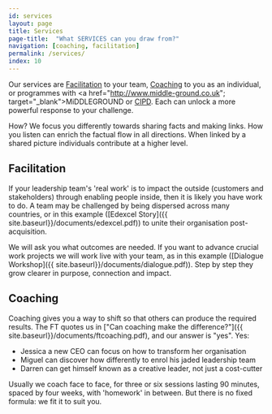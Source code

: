 ```yaml
---
id: services
layout: page
title: Services
page-title:  "What SERVICES can you draw from?"
navigation: [coaching, facilitation]
permalink: /services/
index: 10
---
```


Our services are [Facilitation](#facilitation) to your team, [Coaching](#coaching) to you as an individual, or programmes with <a href="http://www.middle-ground.co.uk"; target="_blank">MiDDLEGROUND</a> or <a href="http://www.cipd.co.uk/training/ORDDTC" target="_blank">CIPD</a>. Each can unlock a more powerful response to your challenge. 

How? We focus you differently towards sharing facts and making links. How you listen can enrich the factual flow in all directions. When linked by a shared picture individuals contribute at a higher level. 

<h2 id="facilitation">Facilitation</h2>

If your leadership team's 'real work' is to impact the outside (customers and stakeholders) through enabling people inside, then it is likely you have work to do. A team may be challenged by being dispersed across many countries, or in this example ([Edexcel Story]({{ site.baseurl}}/documents/edexcel.pdf)) to unite their organisation post-acquisition.

We will ask you what outcomes are needed. If you want to advance crucial work projects we will work live with your team, as in this example ([Dialogue Workshop]({{ site.baseurl}}/documents/dialogue.pdf)). Step by step they grow clearer in purpose, connection and impact.

<h2 id="coaching">Coaching</h2>

Coaching gives you a way to shift so that others can produce the required results. The FT quotes us in ["Can coaching make the difference?"]({{ site.baseurl}}/documents/ftcoaching.pdf), and our answer is "yes". Yes:

- Jessica a new CEO can focus on how to transform her organisation
- Miguel can discover how differently to enrol his jaded leadership team
- Darren can get himself known as a creative leader, not just a cost-cutter

Usually we coach face to face, for three or six sessions lasting 90 minutes, spaced by four weeks, with 'homework' in between. But there is no fixed formula: we fit it to suit you.







